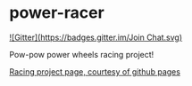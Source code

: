 power-racer
===========
[![Gitter](https://badges.gitter.im/Join Chat.svg)](https://gitter.im/appletonmakerspace/power-racer?utm_source=badge&utm_medium=badge&utm_campaign=pr-badge&utm_content=badge)

Pow-pow power wheels racing project!


[Racing project page, courtesy of github pages](http://appletonmakerspace.github.io/power-racer)
